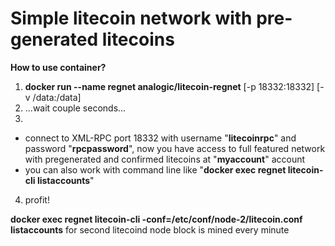 Simple litecoin network with pre-generated litecoins
==================================================

**How to use container?**

1. **docker run --name regnet analogic/litecoin-regnet** [-p 18332:18332] [-v /data:/data]
2. ...wait couple seconds...
3. 
  - connect to XML-RPC port 18332 with username "**litecoinrpc**" and password "**rpcpassword**", now you have access to full featured network with pregenerated and confirmed litecoins at "**myaccount**" account
  - you can also work with command line like "**docker exec regnet litecoin-cli listaccounts**"
4. profit!

**docker exec regnet litecoin-cli -conf=/etc/conf/node-2/litecoin.conf listaccounts** for second litecoind node
block is mined every minute
